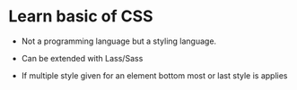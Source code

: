 # Learn basic of CSS

- Not a programming language but a styling language.

- Can be extended with Lass/Sass

- If multiple style given for an element bottom most or last style is applies
